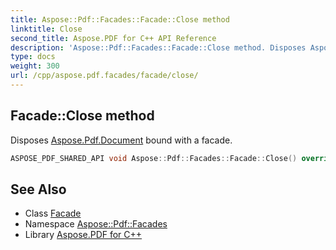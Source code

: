 ```yaml
---
title: Aspose::Pdf::Facades::Facade::Close method
linktitle: Close
second_title: Aspose.PDF for C++ API Reference
description: 'Aspose::Pdf::Facades::Facade::Close method. Disposes Aspose.Pdf.Document bound with a facade in C++.'
type: docs
weight: 300
url: /cpp/aspose.pdf.facades/facade/close/
---
```

## Facade::Close method


Disposes [Aspose.Pdf.Document](../../../aspose.pdf/document/) bound with a facade.

```cpp
ASPOSE_PDF_SHARED_API void Aspose::Pdf::Facades::Facade::Close() override
```

## See Also

* Class [Facade](../)
* Namespace [Aspose::Pdf::Facades](../../)
* Library [Aspose.PDF for C++](../../../)
